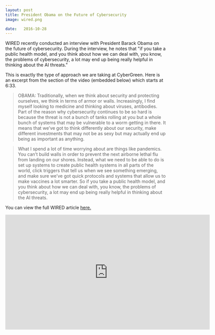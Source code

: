 ```yaml
---
layout: post
title: President Obama on the Future of Cybersecurity
image: wired.png

date:   2016-10-28
---
```


WIRED recently conducted an interview with President Barack Obama on the future of cybersecurity. During the interview, he notes that "if you take a public health model, and you think about how we can deal with, you know, the problems of cybersecurity, a lot may end up being really helpful in thinking about the AI threats."

This is exactly the type of approach we are taking at CyberGreen. Here is an excerpt from the section of the video (embedded below) which starts at 6:33. 

>OBAMA: Traditionally, when we think about security and protecting ourselves, we think in terms of armor or walls. Increasingly, I find myself looking to medicine and thinking about viruses, antibodies. Part of the reason why cybersecurity continues to be so hard is because the threat is not a bunch of tanks rolling at you but a whole bunch of systems that may be vulnerable to a worm getting in there. It means that we’ve got to think differently about our security, make different investments that may not be as sexy but may actually end up being as important as anything.

>What I spend a lot of time worrying about are things like pandemics. You can’t build walls in order to prevent the next airborne lethal flu from landing on our shores. Instead, what we need to be able to do is set up systems to create public health systems in all parts of the world, click triggers that tell us when we see something emerging, and make sure we’ve got quick protocols and systems that allow us to make vaccines a lot smarter. So if you take a public health model, and you think about how we can deal with, you know, the problems of cybersecurity, a lot may end up being really helpful in thinking about the AI threats.

You can view the full WIRED article <a href="https://www.wired.com/2016/10/president-obama-mit-joi-ito-interview/" target="_blank"> here.</a>

<center><iframe width="640" height="360" src="https://www.youtube.com/embed/ZdhyM5jHu0s" frameborder="0" allowfullscreen></iframe></center>
